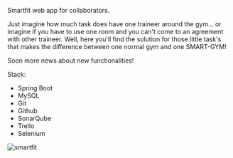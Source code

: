 Smartfit web app for collaborators.

Just imagine how much task does have one traineer around the gym... or imagine if you have to use one room and you can't come to an agreement with other traineer. Well, here you'll find the solution for those little task's that makes the difference between one normal gym and one SMART-GYM!

Soon more news about new functionalities!

Stack:

- Spring Boot
- MySQL 
- Git
- Github
- SonarQube
- Trello
- Selenium

![smartfit](https://user-images.githubusercontent.com/71664180/172698960-3de82fd1-12ff-4ed3-ae18-53af9b85750c.jpg)
